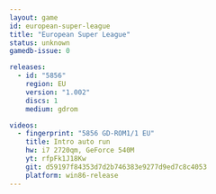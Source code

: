 ```yaml
---
layout: game
id: european-super-league
title: "European Super League"
status: unknown
gamedb-issue: 0

releases:
  - id: "5856"
    region: EU
    version: "1.002"
    discs: 1
    medium: gdrom

videos:
  - fingerprint: "5856 GD-ROM1/1 EU"
    title: Intro auto run
    hw: i7 2720qm, GeForce 540M
    yt: rfpFk1J18Kw
    git: d59197f84353d7d2b746383e9277d9ed7c8c4053
    platform: win86-release
---
```

